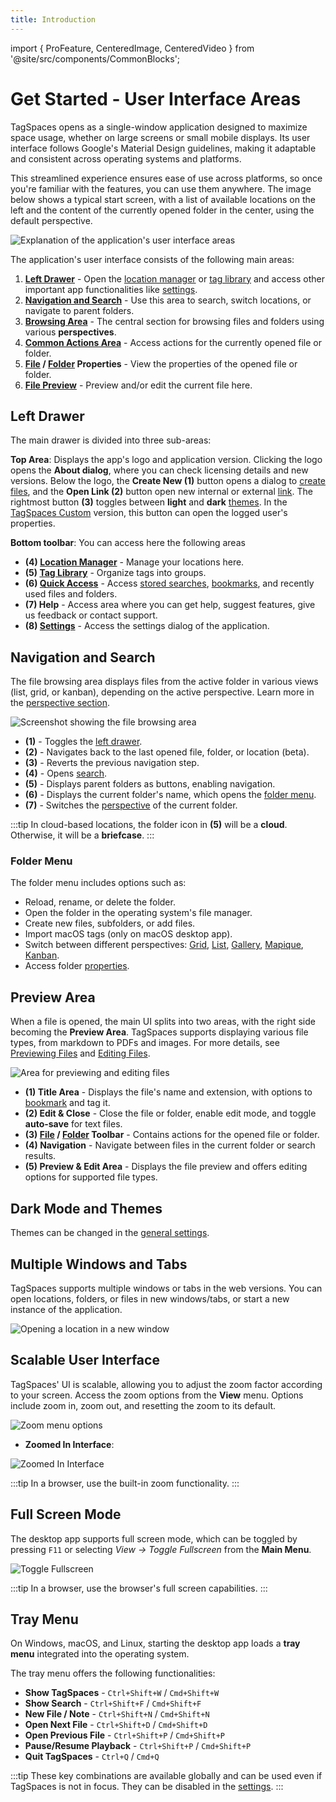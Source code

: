 ```yaml
---
title: Introduction
---
```


import { ProFeature, CenteredImage, CenteredVideo } from '@site/src/components/CommonBlocks';

# Get Started - User Interface Areas

TagSpaces opens as a single-window application designed to maximize space usage, whether on large screens or small mobile displays. Its user interface follows Google's Material Design guidelines, making it adaptable and consistent across operating systems and platforms.

This streamlined experience ensures ease of use across platforms, so once you're familiar with the features, you can use them anywhere. The image below shows a typical start screen, with a list of available locations on the left and the content of the currently opened folder in the center, using the default perspective.

![Explanation of the application's user interface areas](/media/main-ui-areas.svg)

The application's user interface consists of the following main areas:

1. **[Left Drawer](#left-drawer)** - Open the [location manager](/ui/locations/) or [tag library](/ui/taglibrary/) and access other important app functionalities like [settings](/ui/settings).
2. **[Navigation and Search](#navigation-and-search)** - Use this area to search, switch locations, or navigate to parent folders.
3. **[Browsing Area](/browsing-files)** - The central section for browsing files and folders using various **perspectives**.
4. **[Common Actions Area](#preview-area)** - Access actions for the currently opened file or folder.
5. **[File](/files/#file-properties) / [Folder](/folders/#folder-properties) Properties** - View the properties of the opened file or folder.
6. **[File Preview](#file-preview)** - Preview and/or edit the current file here.

## Left Drawer

The main drawer is divided into three sub-areas:

**Top Area**: Displays the app's logo and application version. Clicking the logo opens the **About dialog**, where you can check licensing details and new versions. Below the logo, the **Create New (1)** button opens a dialog to [create files](/creating-files), and the **Open Link (2)** button open new internal or external [link](/linking). The rightmost button **(3)** toggles between **light** and **dark** [themes](#dark-mode-and-themes). In the [TagSpaces Custom](https://www.tagspaces.org/products/custom/) version, this button can open the logged user's properties.

<CenteredImage
    caption="Bottom Toolbar in the left area"
    src="/media/core/left-drawer.svg"
    showCaption
    maxWidth={350}
  />

**Bottom toolbar**: You can access here the following areas

- **(4) [Location Manager](/ui/locations)** - Manage your locations here.
- **(5) [Tag Library](/ui/taglibrary)** - Organize tags into groups.
- **(6) [Quick Access](/quick-access)** - Access [stored searches](/search#stored-search-queries), [bookmarks](/bookmarks), and recently used files and folders.
- **(7) Help** - Access area where you can get help, suggest features, give us feedback or contact support.
- **(8) [Settings](/ui/settings#general)** - Access the settings dialog of the application.

## Navigation and Search

The file browsing area displays files from the active folder in various views (list, grid, or kanban), depending on the active perspective. Learn more in the [perspective section](/browsing-files).

![Screenshot showing the file browsing area](/media/browsing-area.svg)

- **(1)** - Toggles the [left drawer](#left-drawer).
- **(2)** - Navigates back to the last opened file, folder, or location (beta).
- **(3)** - Reverts the previous navigation step.
- **(4)** - Opens [search](/search).
- **(5)** - Displays parent folders as buttons, enabling navigation.
- **(6)** - Displays the current folder's name, which opens the [folder menu](#folder-menu).
- **(7)** - Switches the [perspective](/browsing-files) of the current folder.

:::tip
In cloud-based locations, the folder icon in **(5)** will be a **cloud**. Otherwise, it will be a **briefcase**.
:::

### Folder Menu

The folder menu includes options such as:

- Reload, rename, or delete the folder.
- Open the folder in the operating system's file manager.
- Create new files, subfolders, or add files.
- Import macOS tags (only on macOS desktop app).
- Switch between different perspectives: [Grid](/perspectives/grid), [List](/perspectives/list), [Gallery](/perspectives/gallery), [Mapique](/perspectives/mapique), [Kanban](/perspectives/kanban).
- Access folder [properties](/folders#folder-properties).

## Preview Area

When a file is opened, the main UI splits into two areas, with the right side becoming the **Preview Area**. TagSpaces supports displaying various file types, from markdown to PDFs and images. For more details, see [Previewing Files](/viewing-files) and [Editing Files](/editing-files).

![Area for previewing and editing files](/media/preview-area.svg)

- **(1) Title Area** - Displays the file's name and extension, with options to [bookmark](/bookmarks) and tag it.
- **(2) Edit & Close** - Close the file or folder, enable edit mode, and toggle **auto-save** for text files.
- **(3) [File](/files#file-toolbar) / [Folder](/folders#folder-toolbar) Toolbar** - Contains actions for the opened file or folder.
- **(4) Navigation** - Navigate between files in the current folder or search results.
- **(5) Preview & Edit Area** - Displays the file preview and offers editing options for supported file types.

## Dark Mode and Themes

Themes can be changed in the [general settings](/ui/settings#general).

<CenteredVideo
    caption="Switching user interface themes"
    posterUrl="/media/core/switch-themes-poster.avif"
    src="/media/core/switch-themes.mp4"
    autoPlay={false}
    width="100%"
    showCaption
  />

## Multiple Windows and Tabs

TagSpaces supports multiple windows or tabs in the web versions. You can open locations, folders, or files in new windows/tabs, or start a new instance of the application.

![Opening a location in a new window](/media/open-new-window.avif)

## Scalable User Interface

TagSpaces' UI is scalable, allowing you to adjust the zoom factor according to your screen. Access the zoom options from the **View** menu. Options include zoom in, zoom out, and resetting the zoom to its default.

![Zoom menu options](/media/core/zoomable-ui-menu.avif)

- **Zoomed In Interface**:

![Zoomed In Interface](/media/core/zoomed-out.avif)

:::tip
In a browser, use the built-in zoom functionality.
:::

## Full Screen Mode

The desktop app supports full screen mode, which can be toggled by pressing `F11` or selecting _View -> Toggle Fullscreen_ from the **Main Menu**.

![Toggle Fullscreen](/media/core/toggle_fullscreen.avif)

:::tip
In a browser, use the browser's full screen capabilities.
:::

## Tray Menu

On Windows, macOS, and Linux, starting the desktop app loads a **tray menu** integrated into the operating system.

<CenteredImage
    caption="Tray Menu on macOS"
    src="/media/core/tray-menu-macos.avif"
    showCaption
    maxWidth="300px"
  />

The tray menu offers the following functionalities:

- **Show TagSpaces** - `Ctrl+Shift+W` / `Cmd+Shift+W`
- **Show Search** - `Ctrl+Shift+F` / `Cmd+Shift+F`
- **New File / Note** - `Ctrl+Shift+N` / `Cmd+Shift+N`
- **Open Next File** - `Ctrl+Shift+D` / `Cmd+Shift+D`
- **Open Previous File** - `Ctrl+Shift+P` / `Cmd+Shift+P`
- **Pause/Resume Playback** - `Ctrl+Shift+P` / `Cmd+Shift+P`
- **Quit TagSpaces** - `Ctrl+Q` / `Cmd+Q`

:::tip
These key combinations are available globally and can be used even if TagSpaces is not in focus. They can be disabled in the [settings](/ui/settings#key-bindings).
:::
